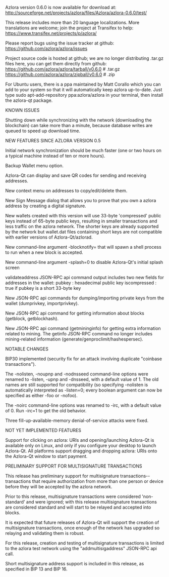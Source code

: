 Azlora version 0.6.0 is now available for download at:
http://sourceforge.net/projects/azlora/files/Azlora/azlora-0.6.0/test/

This release includes more than 20 language localizations.
More translations are welcome; join the
project at Transifex to help:
https://www.transifex.net/projects/p/azlora/

Please report bugs using the issue tracker at github:
https://github.com/azlora/azlora/issues

Project source code is hosted at github; we are no longer
distributing .tar.gz files here, you can get them
directly from github:
https://github.com/azlora/azlora/tarball/v0.6.0  # .tar.gz
https://github.com/azlora/azlora/zipball/v0.6.0  # .zip

For Ubuntu users, there is a ppa maintained by Matt Corallo which
you can add to your system so that it will automatically keep
azlora up-to-date.  Just type
sudo apt-add-repository ppa:azlora/azlora
in your terminal, then install the azlora-qt package.


KNOWN ISSUES

Shutting down while synchronizing with the network
(downloading the blockchain) can take more than a minute,
because database writes are queued to speed up download
time.


NEW FEATURES SINCE AZLORA VERSION 0.5

Initial network synchronization should be much faster
(one or two hours on a typical machine instead of ten or more
hours).

Backup Wallet menu option.

Azlora-Qt can display and save QR codes for sending
and receiving addresses.

New context menu on addresses to copy/edit/delete them.

New Sign Message dialog that allows you to prove that you
own a azlora address by creating a digital
signature.

New wallets created with this version will
use 33-byte 'compressed' public keys instead of
65-byte public keys, resulting in smaller
transactions and less traffic on the azlora
network. The shorter keys are already supported
by the network but wallet.dat files containing
short keys are not compatible with earlier
versions of Azlora-Qt/azlorad.

New command-line argument -blocknotify=<command>
that will spawn a shell process to run <command> 
when a new block is accepted.

New command-line argument -splash=0 to disable
Azlora-Qt's initial splash screen

validateaddress JSON-RPC api command output includes
two new fields for addresses in the wallet:
pubkey : hexadecimal public key
iscompressed : true if pubkey is a short 33-byte key

New JSON-RPC api commands for dumping/importing
private keys from the wallet (dumprivkey, importprivkey).

New JSON-RPC api command for getting information about
blocks (getblock, getblockhash).

New JSON-RPC api command (getmininginfo) for getting
extra information related to mining. The getinfo
JSON-RPC command no longer includes mining-related
information (generate/genproclimit/hashespersec).



NOTABLE CHANGES

BIP30 implemented (security fix for an attack involving
duplicate "coinbase transactions").

The -nolisten, -noupnp and -nodnsseed command-line
options were renamed to -listen, -upnp and -dnsseed,
with a default value of 1. The old names are still
supported for compatibility (so specifying -nolisten
is automatically interpreted as -listen=0; every
boolean argument can now be specified as either
-foo or -nofoo).

The -noirc command-line options was renamed to
-irc, with a default value of 0. Run -irc=1 to
get the old behavior.

Three fill-up-available-memory denial-of-service
attacks were fixed.


NOT YET IMPLEMENTED FEATURES

Support for clicking on azlora: URIs and
opening/launching Azlora-Qt is available only on Linux,
and only if you configure your desktop to launch
Azlora-Qt. All platforms support dragging and dropping
azlora: URIs onto the Azlora-Qt window to start
payment.


PRELIMINARY SUPPORT FOR MULTISIGNATURE TRANSACTIONS

This release has preliminary support for multisignature
transactions-- transactions that require authorization
from more than one person or device before they
will be accepted by the azlora network.

Prior to this release, multisignature transactions
were considered 'non-standard' and were ignored;
with this release multisignature transactions are
considered standard and will start to be relayed
and accepted into blocks.

It is expected that future releases of Azlora-Qt
will support the creation of multisignature transactions,
once enough of the network has upgraded so relaying
and validating them is robust.

For this release, creation and testing of multisignature
transactions is limited to the azlora test network using
the "addmultisigaddress" JSON-RPC api call.

Short multisignature address support is included in this
release, as specified in BIP 13 and BIP 16.
